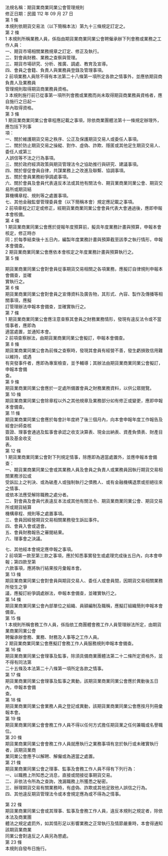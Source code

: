 法規名稱：期貨業商業同業公會管理規則  
修正日期：民國 112 年 09 月 27 日  
第 1 條  
本規則依期貨交易法（以下簡稱本法）第九十三條規定訂定之。  
第 2 條  
1 本規則所稱業務人員，係指由期貨業商業同業公會聘僱承辦下列會務或業務之工作人員：  
一、期貨市場相關業務規章之訂定、修正及執行。  
二、對會員財務、業務之查察與管理。  
三、期貨市場研究、分析、推廣、調處、教育及宣導。  
四、會員之會籍、負責人與業務員登錄及管理事項。  
2 前項業務人員除不得有本法第二十八條第一項所定各款之情事外，並應依期貨商負責人及業務員  
管理規則取得期貨商業務員資格。  
3 本規則施行前已從事第一項所列會務或業務而尚未取得期貨商業務員資格者，應自施行之日起一  
年內取得資格。  
第 3 條  
1 期貨業商業同業公會章程應記載之事項，除依商業團體法第十一條規定辦理外，應包括下列事  
項：  
一、關於維護期貨交易之秩序、公正及保護期貨交易人或委任人事項。  
二、關於防止期貨交易之操縱、對作、虛偽、詐欺、隱匿或其他足生期貨交易人、委任人或第三  
人誤信等不法之行為事項。  
三、關於政府經濟政策與期貨管理法令之協助推行與研究、建議事項。  
四、關於督促會員自律，共謀業務上之改進及聯繫、協調事項。  
五、關於會員業務紛爭調處事項。  
六、關於會員及會員代表違反本法或其他有關法令、期貨業商業同業公會、期貨交易所或期貨結  
算機構章程、規則等之處置事項。  
七、其他金融監督管理委員會（以下簡稱本會）規定應記載之事項。  
2 前項章程之訂定或修正，經期貨業商業同業公會會員代表大會通過後，應即申報本會核備。  
第 4 條  
1 期貨業商業同業公會應於提報年度預算前，擬具年度業務計畫與預算，申報本會核定，修正時亦  
同；於每季結束後十五日內，編製年度業務計畫與預算截至該季之執行情形，申報本會備查。  
2 期貨業商業同業公會應依本會核定之年度業務計畫與預算執行之。  
第 5 條  


期貨業商業同業公會對會員從事期貨交易相關之各項業務，應擬訂自律規則申報本會備查，並確  
實執行之。  
第 6 條  
期貨業商業同業公會對會員之宣傳資料及廣告物，其形式、內容、製作及傳播等相關事項，應擬  
訂管理辦法申報本會備查，並確實執行之。  
第 7 條  
1 期貨業商業同業公會應注意查察其會員之財務業務情形，發現有違反法令或不當情事者，應即為  
適當處置，並通知本會。  
2 前項查察辦法，由期貨業商業同業公會擬訂，申報本會備查。  
第 8 條  
期貨業商業同業公會為前條之查察時，發現其會員有經營不善，發生虧損致信用難以維持，或遇  
有突發事件者，應即為專案檢查，並予輔導；其辦法由期貨業商業同業公會擬訂，申報本會備  
查。  
第 9 條  
期貨業商業同業公會應於一定處所備置會員之財務業務資料，以供公眾閱覽。  
第 10 條  
期貨業商業同業公會除章程以外之其他規章及業務部分如有修正或變更，應即申報本會備查。  
第 11 條  
期貨業商業同業公會應於每會計年度終了後三個月內，向本會申報年度工作報告及經會計師查核  
簽證、理事會通過及監事會承認之收支決算表、現金出納表、資產負債表、財產目錄及基金收支  
表。  
第 12 條  
1 期貨業商業同業公會對下列規定情事，除應即為適當處置外，並應申報本會備查：  
一、期貨業商業同業公會或其業務人員及會員之負責人或業務員因執行期貨交易相關業務涉訟或  
受訴訟上之判決、或為破產人或強制執行之債務人、或有金融機構退票或拒絕往來之情事、  
或依本法應受解除職務之處分者。  
二、對會員及會員代表違反本法或其他有關法令、期貨業商業同業公會、期貨交易所或期貨結算  
機構章程、規則等之處置事項。  
三、會員因經營期貨交易相關業務發生訴訟事件。  
四、會員入會或退會。  
五、會員財務報告之審閱結果。  
六、理事會之決議。  


七、其他經本會規定應申報之事項。  
2 前項第一款至第三款之事項，應於知悉事實發生或處理完成後五日內，向本會申報；第四款至第  
六款事項，應將執行結果按月彙報本會。  
第 13 條  
期貨業商業同業公會對會員與期貨交易人、委任人或會員間，因期貨交易相關業務所發生之爭  
議，應擬訂紛爭調處辦法，申報本會備查，並確實執行之。  
第 14 條  
期貨業商業同業公會內部單位之組織、員額編制及職稱，應擬訂組織簡則申報本會備查。  
第 15 條  
1 本規則所稱會務工作人員，係指依工商團體會務工作人員管理辦法所定，由期貨業商業同業公會  
聘僱承辦會務、業務、財務及人事等之工作人員。  
2 期貨業商業同業公會應擬訂會務工作人員服務規則申報本會備查。  
第 16 條  
期貨業商業同業公會理事及監事，除須具備商業團體法第二十二條所定資格外，並不得有同法第  
二十五條及本法第二十八條第一項所定各款之情事。  
第 17 條  
期貨業商業同業公會理事及監事之異動，該期貨業商業同業公會應於異動後五日內，申報本會備  
查。  
第 18 條  
期貨業商業同業公會業務人員之登記或異動，該期貨業商業同業公會應按月列冊彙報本會。  
第 19 條  
期貨業商業同業公會會務工作人員不得以任何方式擔任期貨業之任何兼職或名譽職位。  
第 20 條  
期貨業商業同業公會會務工作人員就應執行之業務事項有怠於執行或未確實執行者，該期貨業商  
業同業公會應予以解聘、解僱或為適當之處置。  
第 21 條  
期貨業商業同業公會之理事、監事及會務工作人員不得有下列行為：  
一、以職務上所知悉之消息，直接或間接從事期貨交易。  
二、非依法令所為之查詢，洩漏職務上所獲悉之秘密。  
三、辦理期貨交易有關業務時，有虛偽、詐欺或其他足致他人誤信之行為。  
四、其他違反期貨管理法令或本會規定應為或不得為之情事。  


第 22 條  
期貨業商業同業公會或其理事、監事及會務工作人員，違反本規則之規定者，除依本法及商業團  
體法之規定處罰外，如其情形足以影響業務之正常執行及情節嚴重時，本會得通知該期貨業商業  
同業公會對違反之人員另為懲處。  
第 23 條  
本規則自發布日施行。  



